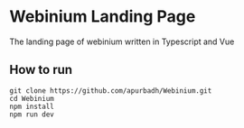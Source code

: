 # Webinium Landing Page 
The landing page of webinium written in Typescript and Vue

## How to run

```
git clone https://github.com/apurbadh/Webinium.git
cd Webinium
npm install
npm run dev
```
